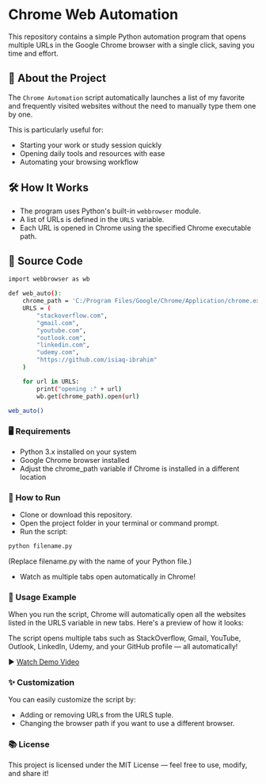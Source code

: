 # Chrome Web Automation

This repository contains a simple Python automation program that opens multiple URLs in the Google Chrome browser with a single click, saving you time and effort.

## 🚀 About the Project

The `Chrome Automation` script automatically launches a list of my favorite and frequently visited websites without the need to manually type them one by one.

This is particularly useful for:

- Starting your work or study session quickly
- Opening daily tools and resources with ease
- Automating your browsing workflow

## 🛠️ How It Works
- The program uses Python's built-in `webbrowser` module.
- A list of URLs is defined in the `URLS` variable.
- Each URL is opened in Chrome using the specified Chrome executable path.

## 📄 Source Code
```bash
import webbrowser as wb

def web_auto():
    chrome_path = 'C:/Program Files/Google/Chrome/Application/chrome.exe %s'
    URLS = (
        "stackoverflow.com",
        "gmail.com",
        "youtube.com",
        "outlook.com",
        "linkedin.com",
        "udemy.com",
        "https://github.com/isiaq-ibrahim"
    )

    for url in URLS:
        print("opening :" + url)
        wb.get(chrome_path).open(url)

web_auto()
```

### 🖥️ Requirements

- Python 3.x installed on your system
- Google Chrome browser installed
- Adjust the chrome_path variable if Chrome is installed in a different location

### 🔧 How to Run

- Clone or download this repository.
- Open the project folder in your terminal or command prompt.
- Run the script:
```bash
python filename.py
```
(Replace filename.py with the name of your Python file.)
- Watch as multiple tabs open automatically in Chrome!

### 📸 Usage Example

When you run the script, Chrome will automatically open all the websites listed in the URLS variable in new tabs. Here's a preview of how it looks:

The script opens multiple tabs such as StackOverflow, Gmail, YouTube, Outlook, LinkedIn, Udemy, and your GitHub profile — all automatically!

▶️ [Watch Demo Video](https://drive.google.com/file/d/1ZDJ0hCACN7c4kyXr2BKJ1AuRHZ6NQ8zx/view?usp=sharing)

### ✨ Customization

You can easily customize the script by:

- Adding or removing URLs from the URLS tuple.
- Changing the browser path if you want to use a different browser.

### 📚 License

This project is licensed under the MIT License — feel free to use, modify, and share it!
